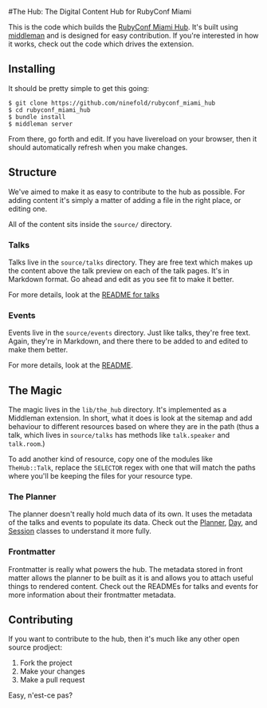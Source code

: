 #The Hub: The Digital Content Hub for RubyConf Miami

This is the code which builds the [RubyConf Miami Hub](http://rubyconf13.multifaceted.io). It's built using [middleman](http://middlemanapp.com) and is designed for easy contribution. If you're interested in how it works, check out the code which drives the extension.

## Installing

It should be pretty simple to get this going:

```
$ git clone https://github.com/ninefold/rubyconf_miami_hub
$ cd rubyconf_miami_hub
$ bundle install
$ middleman server
```

From there, go forth and edit. If you have livereload on your browser, then it should automatically refresh when you make changes.

## Structure

We've aimed to make it as easy to contribute to the hub as possible. For adding content it's simply a matter of adding a file in the right place, or editing one.

All of the content sits inside the `source/` directory.

### Talks
Talks live in the `source/talks` directory. They are free text which makes up the content above the talk preview on each of the talk pages. It's in Markdown format. Go ahead and edit as you see fit to make it better.

For more details, look at the [README for talks](talks/README.md)

### Events
Events live in the `source/events` directory. Just like talks, they're free text. Again, they're in Markdown, and there there to be added to and edited to make them better.

For more details, look at the [README](events/README.md).

<!--### Tips (Super Sekrit Feature)
Tips aren't fully implemented yet, but they live in `source/miami_tips`. They work much the same as talks and events.

There's a [README]() for tips, as well as an [issue]() surrounding their implementation. -->

## The Magic

The magic lives in the `lib/the_hub` directory. It's implemented as a Middleman extension. In short, what it does is look at the sitemap and add behaviour to different resources based on where they are in the path (thus a talk, which lives in `source/talks` has methods like `talk.speaker` and `talk.room`.)

To add another kind of resource, copy one of the modules like `TheHub::Talk`, replace the `SELECTOR` regex with one that will match the paths where you'll be keeping the files for your resource type.

### The Planner

The planner doesn't really hold much data of its own. It uses the metadata of the talks and events to populate its data. Check out the [Planner](lib/the_hub/planner.rb), [Day](lib/the_hub/day.rb), and [Session](lib/the_hub/session.rb) classes to understand it more fully.

### Frontmatter
Frontmatter is really what powers the hub. The metadata stored in front matter allows the planner to be built as it is and allows you to attach useful things to rendered content. Check out the READMEs for talks and events for more information about their frontmatter metadata.

## Contributing

If you want to contribute to the hub, then it's much like any other open source prodject:

1. Fork the project
2. Make your changes
3. Make a pull request

Easy, n'est-ce pas?

